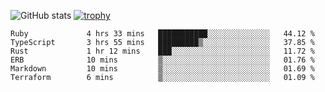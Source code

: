 ![GitHub stats](https://github-readme-stats.vercel.app/api?username=ksk001100&show_icons=true&theme=tokyonight)
[![trophy](https://github-profile-trophy.vercel.app/?username=ksk001100&theme=onedark)](https://github.com/ryo-ma/github-profile-trophy)

<!--START_SECTION:waka-->

```text
Ruby             4 hrs 33 mins   ███████████░░░░░░░░░░░░░░   44.12 %
TypeScript       3 hrs 55 mins   █████████▒░░░░░░░░░░░░░░░   37.85 %
Rust             1 hr 12 mins    ███░░░░░░░░░░░░░░░░░░░░░░   11.72 %
ERB              10 mins         ▒░░░░░░░░░░░░░░░░░░░░░░░░   01.76 %
Markdown         10 mins         ▒░░░░░░░░░░░░░░░░░░░░░░░░   01.69 %
Terraform        6 mins          ▒░░░░░░░░░░░░░░░░░░░░░░░░   01.09 %
```

<!--END_SECTION:waka-->
